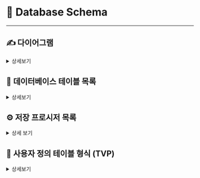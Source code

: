# 📘 Database Schema
---
## ✍ 다이어그램
<details> <summary> 상세보기 </summary>
</details>

## 🧱 데이터베이스 테이블 목록

<details><summary> 상세보기 </summary>
    
  <details><summary>📄 <strong>`accesslog` 테이블</strong>
  
  > 직원 접속 로그</summary>
  
  | 칼럼명 | 자료형 | NULL 여부 | PK/Index | 참조 관계 | 설명 |
  |---|---|---|---|---|---|
  | acslog_type | int | ❌ | | | 로그 유형 |
  | acslog_emp | int | ❌ | **FK** | empoyee(emp_code) | 접속 직원 코드 |
  | acslog_param | int | ❌ | | | 대상 파라미터 |
  | acslog_date | int | ❌ | | | 접속 시간 |
  ---
  </details>
  
  <details><summary>📄 <strong>`accpermission` 테이블</strong>
  
  > 직원 권한 설정</summary>
  
  | 칼럼명 | 자료형 | NULL 여부 | PK/Index | 참조 관계 | 설명 |
  |---|---|---|---|---|---|
  | acper_emp | int | ✅ | **FK** | empoyee(emp_code) | 직원코드 |
  | acper_permission | int | ✅ | | | 권한 유형 |
  | acper_status | int | ✅ | | | 상태 |
  | acper_idate | datetime | ❌ | | | 등록 일자 |
  | acper_udate | datetime | ❌ | | | 수정 일자 |
  ---
  </details>
   
  <details><summary>📄 <strong>`category` 테이블</strong>
  
  > 제품 분류
  </summary>
  
  | 칼럼명 | 자료형 | NULL 여부 | PK/Index | 참조 관계 | 설명 |
  |---|---|---|---|---|---|
  | cat_code | int | ❌ | | PK | 분류코드 |
  | cat_top | int | ❌ | | | 대분류 번호 |
  | cat_mid | int | ❌ | | | 중분류 번호 |
  | cat_bot | int | ❌ | | | 소분류 번호 |
  | cat_name_kr | int | ❌ | | | 분류명(한글) |
  | cat_name_en | int | ❌ | | | 분류명(영문) |
  | cat_idate | int | ❌ | | | 등록 일자 |
  | cat_udate | int | ✅ | | | 수정 일자 |
  | cat_status | int | ✅ | | | 상태 |
  ---
  </details>

  <details><summary>📄 <strong>`closingbalance` 테이블</strong>
  
  > 전기이월 잔액</summary>
  
  | 칼럼명 | 자료형 | NULL 여부 | PK/Index | 참조 관계 | 설명 | 비고 |
  | --- | --- | --- | --- | --- | --- | --- |
  | cb_sup | int | ❌ | **PK** | | 공급사 코드 | 복합 PK (cb_sup, cb_date) |
  | cb_date | char(6) | ❌ | **PK** | | 기준 년월(YYYYMM) | 복합 PK |
  | cb_balance | int | ✅ | | | 잔액 | |
  | cb_idate | datetime | ✅ | | | 생성 일시 | |
  ---
  </details>
   
  <details><summary>📄 <strong>`config` 테이블</strong>
  
  > 환경설정 정보</summary>
  
  | 칼럼명 | 자료형 | NULL 여부 | PK/Index | 참조 관계 | 설명 | 비고 |
  | --- | --- | --- | --- | --- | --- | --- |
  | cf_code | int | ❌ | **PK** | | 설정 코드 | |
  | cf_name | nvarchar(50) | ✅ | | | 설정명 | |
  | cf_value | int | ❌ | | | 설정 값 | 시퀀스/카운터로 사용 |
  | cf_strvalue | nvarchar(100) | ✅ | | | 문자열 값 | |
  | cf_edate | datetime | ✅ | | | 수정 일시 | |
  ---
  </details>
   
  <details><summary>📄 <strong>`configlog` 테이블</strong>
  
  > 환경설정 수정 로그 테이블</summary>
  
  | 칼럼명 | 자료형 | NULL 여부 | PK/Index | 참조 관계 | 설명 | 비고 |
  | --- | --- | --- | --- | --- | --- | -- |
  | cfl_type | int | ✅ | | | 로그 유형 | |
  | cfl_emp | int | ✅ | | | 직원 코드 | |
  | cfl_before | nvarchar(100) | ✅ | | | 변경 전 | |
  | cfl_after | nvarchar(100) | ✅ | | | 변경 후 | |
  | cfl_date | datetime | ✅ | | | 변경 일시 | |
  | cfl_param | int | ✅ | | | 대상 식별자 | |
  ---
  </details>
   
  <details><summary>📄 <strong>`country` 테이블</strong>
  
  >국가 코드 정보
  </summary>
  
  | 칼럼명 | 자료형 | NULL 여부 | PK/Index | 참조 관계 | 설명 | 비고 |
  | --- | --- | --- | --- | --- | --- | -- |
  | ctry_code | int | ❌ | **PK** | | 국가 코드 | |
  | ctry_name | nvarchar(50) | ❌ | | | 국가명 | |
  | ctry_ems | int | ✅ | | | EMS 배송여부 | |
  | ctry_interpackair | int | ✅ | | | 항공 배송여부 | |
  | ctry_interpackship | int | ✅ | | | 선박 배송여부 | |
  | ctry_udate | datetime | ✅ | | | 수정 일시 | |
  | ctry_2code | varchar(4) | ✅ | | | 국가단축코드(2) | |
  | ctry_3code | varchar(6) | ✅ | | | 국가단축코드(3) | |
  ---
  </details>
   
  <details><summary>📄 <strong>`customer` 테이블</strong>
  
  >고객 정보
  </summary>
  
  | 칼럼명 | 자료형 | NULL 여부 | PK/Index | 참조 관계 | 설명 | 비고 |
  | --- | --- | --- | --- | --- | --- | -- |
  | cust_code | int | ❌ | **PK** | | 고객 코드 | |
  | cust_name | nvarchar(50) | ❌ | | | 고객명 | |
  | cust_cell | varchar(20) | ✅ | | | 휴대전화 | |
  | cust_email | varchar(50) | ✅ | | | 이메일 | |
  | cust_addr | varchar(100) | ✅ | | | 주소 | |
  | cust_grade | int | ✅ | | | 등급 | |
  | cust_status | int | ✅ | | | 상태 | |
  | cust_idate | datetime | ✅ | | | 등록 일시 | |
  | cust_udate | datetime | ✅ | | | 수정 일시 | |
  | cust_lastsaledate | datetime | ✅ | | | 최종 구매일 | |
  | cust_tell | varchar(20) | ✅ | | | 전화 | |
  | cust_country | int | ✅ | FK | country(ctry_code) | 국가 | |
  | cust_memo | varchar(200) | ✅ | | | 메모 | |
  | cust_point | int | ✅ | | | 포인트 | |
  | cust_key1 | varchar(30) | ✅ | | | 암호화값1| |
  | cust_key2 | varchar(30) | ✅ | | | 암호화값2 | |
  ---
  </details>
   
  <details><summary>📄 <strong>`customerlog` 테이블</strong>
  
  >고객정보 수정 로그</summary>
  
  | 칼럼명 | 자료형 | NULL 여부 | PK/Index | 참조 관계 | 설명 | 비고 |
  | --- | --- | --- | --- | --- | --- | -- |
  | custlog_type | int | ✅ | | | 유형 | |
  | custlog_before | varchar(50) | ✅ | | | 변경 전 | |
  | custlog_after | varchar(50) | ✅ | | | 변경 후 | |
  | custlog_param | int | ✅ | | | 대상 코드 | |
  | custlog_emp | int | ✅ | | | 작업자 | |
  | custlog_date | datetime | ✅ | | | 일시 | |
  ---
  </details>
   
  <details><summary>📄 <strong>`custorder` 테이블</strong>
  
  >고객주문
  </summary>
  
  | 칼럼명 | 자료형 | NULL 여부 | PK/Index | 참조 관계 | 설명 | 비고 |
  | --- | --- | --- | --- | --- | --- | -- |
  | cord_code | int | ❌ | **PK** | | 주문 코드 | |
  | cord_date | datetime | ❌ | | | 주문일 | |
  | cord_cust | int | ✅ | FK | customer(cust_code) | 고객 코드 | |
  | cord_status | int | ✅ | | | 상태 | |
  | cord_bprice | float | ✅ | | | 매입가 합계 | |
  | cord_amount_krw | int | ✅ | | | 결제 KRW | |
  | cord_amount_usd | float | ✅ | | | 결제 USD | |
  | cord_staff | int | ✅ | | | 담당자 | |
  | cord_idate | datetime | ✅ | | | 등록일 | |
  | cord_udate | datetime | ✅ | | | 수정일 | |
  | cord_memo | nvarchar(255) | ✅ | | | 메모 | |
  | cord_sdate | date | ✅ | | | 배송(출고)일 | |
  | cord_exchange | int | ✅ | | | 환율 | |
  | cord_address | nvarchar(100) | ✅ | | | 배송지 | |
  | cord_country | int | ✅ | FK | country(ctry_code) | 국가 | |
  | cord_shipping | int | ✅ | | | 배송수단 | |
  | cord_fee | float | ✅ | | | 수수료 | |
  | cord_sales | int | ✅ | | | 매출 코드 | |
  ---
  </details>
   
  <details><summary>📄 <strong>`custorderdetail` 테이블</strong>
  
  >고객주문 상세 내역</summary>
  
  | 칼럼명 | 자료형 | NULL 여부 | PK/Index | 참조 관계 | 설명 | 비고 |
  | --- | --- | --- | --- | --- | --- | --- |
  | cordd_code | int | ❌ | **PK** | | 주문 코드 | 복합 PK (cordd_code, cordd_seq) |
  | cordd_seq | int | ❌ | **PK** | | 순번 | 복합 PK |
  | cordd_pdt | int | ✅ | | | 상품 코드 | |
  | cordd_bprice | int | ✅ | | | 매입가 | |
  | cordd_orderqty | int | ✅ | | | 주문수량 | |
  | cordd_sprice | int | ✅ | | | 판매가 | |
  | cordd_offerkrw | float | ✅ | | | 제안가 KRW | |
  | cordd_offeruds | float | ✅ | | | 제안가 USD | |
  | cordd_amountusd | float | ✅ | | | 금액 USD | |
  | cordd_offerqty | int | ✅ | | | 제안 수량 | |
  | cordd_feeapply | int | ✅ | | | 수수료 적용 | |
  | cordd_status | int | ✅ | | | 상태 | |
  | cordd_memo | nvarchar(100) | ✅ | | | 메모 | |
  | cordd_pdtnumber | nvarchar(50) | ✅ | | | 상품번호 텍스트 | |
  | cordd_amountkrw | float | ✅ | | | 금액 KRW | |
  ---
  </details>
   
  <details><summary>📄 <strong>`custorderlog` 테이블</strong>
  
  >고객주문 수정 로그</summary>
  
  | 칼럼명 | 자료형 | NULL 여부 | PK/Index | 참조 관계 | 설명 | 비고 |
  | --- | --- | --- | --- | --- | --- | -- |
  | cordlog_type | int | ✅ | | | 유형 | |
  | cordlog_befor | varchar(50) | ✅ | | | 변경 전 | |
  | cordlog_after | varchar(50) | ✅ | | | 변경 후 | |
  | cordlog_param | int | ✅ | | | 대상 코드 | |
  | cordlog_emp | int | ✅ | | | 작업자 | |
  | cordlog_date | datetime | ✅ | | | 일시 | |
  ---
  </details>
   
  <details><summary>📄 <strong>`dailyreport` 테이블</strong>
  
  >일결산 상품 정보 테이블</summary>
  
  | 칼럼명 | 자료형 | NULL 여부 | PK/Index | 참조 관계 | 설명 | 비고 |
  | --- | --- | --- | --- | --- | --- | --- |
  | dayr_date | int | ❌ | **PK** | | 기준일(YYYYMMDD 등) | 복합 PK (dayr_date, dayr_pdt) |
  | dayr_pdt | int | ❌ | **PK** | | 상품 코드 | 복합 PK |
  | dayr_sprice | int | ✅ | | | 판매가 | |
  | dayr_bprice | float | ✅ | | | 매입가 | |
  | dayr_beginstock | int | ✅ | | | 기초재고 | |
  | dayr_endstock | int | ✅ | | | 기말재고 | |
  | dayr_purqty | int | ✅ | | | 매입수량 | |
  | dayr_purAmount | float | ✅ | | | 매입금액 | |
  | dayr_saleqty | int | ✅ | | | 판매수량 | |
  | dayr_saleAmount | int | ✅ | | | 판매금액 | |
  | dayr_bstockamount | int | ✅ | | | 기초재고금액 | |
  | dayr_estockamount | int | ✅ | | | 기말재고금액 | |
  | dayr_top | int | ✅ | | | 분류-대 | |
  | dayr_mid | int | ✅ | | | 분류-중 | |
  | dayr_bot | int | ✅ | | | 분류-소 | |
  | dayr_sup | int | ✅ | | | 공급사 | |
  | dayr_ledgerstock | int | ✅ | | | 장부재고 | |
  | dayr_loststock | int | ✅ | | | 분실재고 | |
  | dayr_taxable | int | ✅ | | | 과세 | |
  | dayr_taxfree | int | ✅ | | | 면세 | |
  | dayr_paycash | float | ✅ | | | 현금결제 | |
  | dayr_paycard | float | ✅ | | | 카드결제 | |
  | dayr_payaccount | float | ✅ | | | 계좌이체 | |
  | dayr_paypoint | float | ✅ | | | 포인트 | |
  ---
  </details>
   
  <details><summary>📄 <strong>`delivery` 테이블</strong>
  
  >배달정보 </summary>
  
  | 칼럼명 | 자료형 | NULL 여부 | PK/Index | 참조 관계 | 설명 | 비고 |
  | --- | --- | --- | --- | --- | --- | --- |
  | del_code | int | ❌ | **PK** | | 배송 코드 | |
  | del_cust | int | ✅ | FK | customer(cust_code) | 고객 코드 | |
  | del_country | int | ❌ | | | 국가 코드 | |
  | del_addr | varchar(200) | ❌ | | | 주소 | |
  | del_recipient | varchar(100) | ❌ | | | 수령인 | |
  | del_tel | varchar(50) | ❌ | | | 연락처 | |
  | del_invoice | varchar(50) | ✅ | | | 운송장번호 | |
  | del_idate | datetime | ✅ | | | 등록일 | |
  | del_udate | datetime | ✅ | | | 수정일 | |
  | del_salecode | int | ✅ | FK | sales(sale_code) | 매출 코드 | |
  | del_status | int | ✅ | | | 상태 | |
  ---
  </details>
   
  <details><summary>📄 <strong>`emplog` 테이블</strong>
  
  >직원 수정 로그</summary>
  
  | 칼럼명 | 자료형 | NULL 여부 | PK/Index | 참조 관계 | 설명 | 비고 |
  | --- | --- | --- | --- | --- | --- | -- |
  | emplog_type | int | ✅ | | | 유형 | |
  | emplog_before | varchar(50) | ✅ | | | 변경 전 | |
  | emplog_after | varchar(50) | ✅ | | | 변경 후 | |
  | emplog_param | int | ✅ | | | 대상 | |
  | emplog_emp | int | ✅ | | | 작업자 | |
  | emplog_date | datetime | ✅ | | | 일시 | |
  | emplog_param2 | int | ✅ | | | 보조 파라미터 | |
  ---
  </details>
   
  <details><summary>📄 <strong>`employee` 테이블</strong>
  
  >직원정보</summary>
  
  | 칼럼명 | 자료형 | NULL 여부 | PK/Index | 참조 관계 | 설명 | 비고 |
  | --- | --- | --- | --- | --- | --- | -- |
  | emp_code | int | ❌ | **PK** | | 직원 코드 | |
  | emp_name | nvarchar(50) | ❌ | | | 이름 | |
  | emp_password | varchar(255) | ✅ | | | 비밀번호 해시 | |
  | emp_level | nvarchar(30) | ❌ | | | 직급/레벨 | |
  | emp_cell | nvarchar(20) | ✅ | | | 휴대전화 | |
  | emp_email | nvarchar(50) | ✅ | | | 이메일 | |
  | emp_addr | nvarchar(100) | ✅ | | | 주소 | |
  | emp_status | int | ❌ | | | 상태 | |
  | emp_idate | datetime | ✅ | | | 입사/등록일 | |
  | emp_udate | datetime | ✅ | | | 수정일 | |
  | emp_memo | nvarchar(200) | ✅ | | | 메모 | |
  ---
  </details>
   
  <details><summary>📄 <strong>`payment` 테이블</strong>
  
  >공급사 결제 내역</summary>
  
  
  | 칼럼명 | 자료형 | NULL 여부 | PK/Index | 참조 관계 | 설명 | 비고 |
  | --- | --- | --- | --- | --- | --- | -- |
  | pay_code | int | ❌ | **PK** | | 지급 코드 | |
  | pay_sup | int | ❌ | **IDX_payment**, FK | supplier(sup_code) | 공급사 | |
  | pay_purcode | int | ✅ | | | 매입 코드 | |
  | pay_paycash | int | ✅ | | | 현금 | |
  | pay_accounttransfer | int | ✅ | | | 계좌이체 | |
  | pay_paycredit | int | ✅ | | | 카드 | |
  | pay_idate | datetime | ✅ | | | 등록일 | |
  | pay_udate | datetime | ✅ | | | 수정일 | |
  | pay_date | datetime | ❌ | | | 지급일 | |
  | pay_paynote | int | ✅ | | | 어음 | |
  | pay_DC | int | ✅ | | | DC | |
  | pay_coupone | int | ✅ | | | 쿠폰 | |
  | pay_supsiby | int | ✅ | | | 상계 | |
  | pay_etc | int | ✅ | | | 기타 | |
  | pay_bank | varchar(20) | ✅ | | | 은행 | |
  | pay_account | varchar(20) | ✅ | | | 계좌 | |
  | pay_depasitor | varchar(20) | ✅ | | | 예금주 | |
  | pay_memo | varchar(100) | ✅ | | | 메모 | |
  | pay_type | int | ❌ | | | 지급 유형 | |
  | pay_status | int | ❌ | | | 상태 | |
  | pay_emp | int | ✅ | | | 처리 직원 | |
  ---
  </details>
   
  <details><summary>📄 <strong>`paymentlog` 테이블</strong>
  
  >공급사 결제 내역 수정 로그</summary>
  
  
  | 칼럼명 | 자료형 | NULL 여부 | PK/Index | 참조 관계 | 설명 | 비고 |
  | --- | --- | --- | --- | --- | --- | -- |
  | paylog_type | int | ✅ | | | 유형 | |
  | paylog_before | varchar(50) | ✅ | | | 변경 전 | |
  | paylog_after | varchar(50) | ✅ | | | 변경 후 | |
  | paylog_param | int | ✅ | | | 대상 코드 | |
  | paylog_emp | int | ✅ | | | 작업자 | |
  | paylog_date | datetime | ✅ | | | 일시 | |
  ---
  </details>
   
  <details><summary>📄 <strong>`pointhistory` 테이블</strong>
  
  >회원포인트 변경내역</summary>
  
  | 칼럼명 | 자료형 | NULL 여부 | PK/Index | 참조 관계 | 설명 | 비고 |
  | --- | --- | --- | --- | --- | --- | -- |
  | ph_type | int | ✅ | | | 유형 | |
  | ph_cust | int | ✅ | | | 고객 코드 | |
  | ph_param | int | ✅ | | | 관련 코드 | |
  | ph_point | int | ✅ | | | 변동 포인트 | |
  | ph_previous | int | ✅ | | | 이전 포인트 | |
  | ph_date | datetime | ✅ | | | 일시 | |
  | ph_seq | int | ✅ | | | 일련번호 | |
  ---
  </details>
   
  <details><summary>📄 <strong>`product` 테이블</strong>
  
  >제품정보 </summary>
  
  | 칼럼명 | 자료형 | NULL 여부 | PK/Index | 참조 관계 | 설명 | 비고 |
  | --- | --- | --- | --- | --- | --- | --- |
  | pdt_code | int | ❌ | **PK** | | 상품 코드 | |
  | pdt_name_kr | nvarchar(50) | ❌ | | | 상품명(국문) | |
  | pdt_name_en | nvarchar(50) | ✅ | | | 상품명(영문) | |
  | pdt_number | nvarchar(30) | ✅ | | | 품번 | |
  | pdt_spec | nvarchar(30) | ✅ | | | 규격 | |
  | pdt_top | int | ✅ | **IDX_product** | | 분류-대 | 다중 컬럼 인덱스 |
  | pdt_mid | int | ✅ | **IDX_product** | | 분류-중 | 다중 컬럼 인덱스 |
  | pdt_bot | int | ✅ | **IDX_product** | | 분류-소 | 다중 컬럼 인덱스 |
  | pdt_stock | int | ✅ | | | 재고 | |
  | pdt_status | int | ✅ | | | 상태 | |
  | pdt_bprice | int | ✅ | | | 매입가 | |
  | pdt_sprice_krw | int | ✅ | | | 판매가(KRW) | |
  | pdt_sprice_usd | decimal(18,2) | ✅ | | | 판매가(USD) | |
  | pdt_weight | decimal(18,2) | ✅ | | | 중량 | |
  | pdt_width | decimal(18,2) | ✅ | | | 가로 | |
  | pdt_length | decimal(18,2) | ✅ | | | 세로 | |
  | pdt_height | decimal(18,2) | ✅ | | | 높이 | |
  | pdt_idate | datetime | ✅ | | | 등록일 | |
  | pdt_udate | datetime | ✅ | | | 수정일 | |
  | pdt_tax | int | ❌ | | | 과세구분 | |
  | pdt_sup | int | ✅ | **IDX_product1**, FK | supplier(sup_code) | 공급사 | |
  | pdt_point | int | ✅ | | | 적립 포인트 | |
  | pdt_memo | varchar(100) | ✅ | | | 메모 | |
  ---
  </details>
   
  <details><summary>📄 <strong>`productlog` 테이블</strong>
  
  > 제품변경 로그</summary>
  
  | 칼럼명 | 자료형 | NULL 여부 | PK/Index | 참조 관계 | 설명 | 비고 |
  | --- | --- | --- | --- | --- | --- | -- |
  | pdtlog_type | int | ✅ | | | 유형 | |
  | pdtlog_before | varchar(50) | ✅ | | | 변경 전 | |
  | pdtlog_after | varchar(50) | ✅ | | | 변경 후 | |
  | pdtlog_param | int | ✅ | | | 대상 코드 | |
  | pdtlog_emp | int | ✅ | | | 작업자 | |
  | pdtlog_date | datetime | ✅ | | | 일시 | |
  ---
  </details>
   
  <details><summary>📄 <strong>`catpurchaseegory` 테이블</strong>
  
  >매입전표</summary>
  
  | 칼럼명 | 자료형 | NULL 여부 | PK/Index | 참조 관계 | 설명 | 비고 |
  | --- | --- | --- | --- | --- | --- | -- |
  | pur_code | int | ❌ | **PK** | | 매입 코드 | |
  | pur_date | datetime | ✅ | **IDX_purchase1** | | 매입일 | |
  | pur_idate | datetime | ✅ | | | 등록일 | |
  | pur_udate | datetime | ✅ | | | 수정일 | |
  | pur_sup | int | ✅ | **IDX_purchase**, FK | supplier(sup_code) | 공급사 | |
  | pur_amount | float | ✅ | | | 매입금액 | |
  | pur_payment | float | ✅ | | | 지급금액 | |
  | pur_type | int | ✅ | | | 유형 | |
  | pur_note | varchar(50) | ✅ | | | 비고 | |
  | pur_taxable | int | ❌ | | | 과세 | |
  | pur_taxfree | int | ❌ | | | 면세 | |
  | pur_emp | int | ✅ | FK | employee(emp_code) | 담당자 | |
  ---
  </details>
   
  <details><summary>📄 <strong>`purchaselog` 테이블</strong>
  
  > 매입 수정 로그</summary>
  
  | 칼럼명 | 자료형 | NULL 여부 | PK/Index | 참조 관계 | 설명 | 비고 |
  | --- | --- | --- | --- | --- | --- | -- |
  | purlog_type | int | ✅ | | | 유형 | |
  | purlog_before | varchar(50) | ✅ | | | 변경 전 | |
  | purlog_after | varchar(50) | ✅ | | | 변경 후 | |
  | purlog_param | int | ✅ | | | 대상 코드 | |
  | purlog_emp | int | ✅ | | | 작업자 | |
  | purlog_date | datetime | ✅ | | | 일시 | |
  | purlog_param2 | int | ✅ | | | 보조 파라미터 | |
  | purlog_order | int | ✅ | | | 정렬/순번 | |
  ---
  </details>
   
  <details><summary>📄 <strong>`purdetail` 테이블</strong></summary>
  
  >매입상세내역
  
  | 칼럼명 | 자료형 | NULL 여부 | PK/Index | 참조 관계 | 설명 | 비고 |
  | --- | --- | --- | --- | --- | --- | --- |
  | purd_code | int | ❌ | **IDX_purdetail**, FK | purchase(pur_code) | 매입 코드 | |
  | purd_purchase | int | ✅ | | | (예비)매입 코드 | |
  | purd_pdt | int | ✅ | **IDX_purdetail1**, FK | product(pdt_code) | 상품 코드 | |
  | purd_qty | int | ✅ | | | 수량 | |
  | purd_bprice | float | ✅ | | | 매입가 | |
  | purd_amount | float | ✅ | | | 금액 | |
  | purd_sprice | int | ✅ | | | 판매가 | |
  | purd_memo | nvarchar(50) | ✅ | | | 메모 | |
  | purd_status | int | ✅ | | | 상태 | |
  | purd_idate | datetime | ✅ | | | 등록일 | |
  | purd_udate | datetime | ✅ | | | 수정일 | |
  | purd_seq | int | ❌ | | | 순번 | |
  ---
  </details>
   
  <details><summary>📄 <strong>`purorder` 테이블</strong>
  
  >발주전표</summary>
  
  | 칼럼명 | 자료형 | NULL 여부 | PK/Index | 참조 관계 | 설명 | 비고 |
  | --- | --- | --- | --- | --- | --- | -- |
  | pord_code | int | ❌ | **PK** | | 발주 코드 | |
  | pord_sup | int | ✅ | **IDX_purorder**, FK | supplier(sup_code) | 공급사 | |
  | pord_date | datetime | ✅ | **IDX_purorder1** | | 발주일 | |
  | pord_arrivaldate | datetime | ✅ | | | 입고예정일 | |
  | pord_Amount | int | ✅ | | | 발주금액 | |
  | pord_idate | datetime | ✅ | | | 등록일 | |
  | pord_udate | datetime | ✅ | | | 수정일 | |
  | pord_type | int | ✅ | | | 유형 | |
  | pord_note | varchar(100) | ✅ | | | 비고 | |
  | pord_status | int | ✅ | | | 상태 | |
  ---
  </details>
   
  <details><summary>📄 <strong>`purorderdetail` 테이블</strong>
  
  >발주상세내역</summary>
  
  | 칼럼명 | 자료형 | NULL 여부 | PK/Index | 참조 관계 | 설명 | 비고 |
  | --- | --- | --- | --- | --- | --- | -- |
  | pordd_code | int | ❌ | **IDX_purorderdetail**, FK | purorder(pord_code) | 발주 코드 | |
  | pordd_pdt | int | ✅ | **IDX_purorderdetail1**, FK | product(pdt_code) | 상품 코드 | |
  | pordd_qty | int | ✅ | | | 수량 | |
  | pordd_bprice | float | ✅ | | | 매입가 | |
  | pordd_sprice | int | ✅ | | | 판매가 | |
  | pordd_amount | int | ✅ | | | 금액 | |
  | pordd_idate | datetime | ✅ | | | 등록일 | |
  | pordd_udate | datetime | ✅ | | | 수정일 | |
  | pordd_seq | int | ✅ | | | 순번 | |
  | pordd_status | int | ✅ | | | 상태 | |
  ---
  </details>
   
  <details><summary>📄 <strong>`saledetail` 테이블</strong>
  
  >판매상세내역</summary>
  
  | 칼럼명 | 자료형 | NULL 여부 | PK/Index | 참조 관계 | 설명 | 비고 |
  | --- | --- | --- | --- | --- | --- | -- |
  | saled_code | int | ❌ | **IDX_saledetail**, FK | sales(sale_code) | 매출 코드 | |
  | saled_pdt | int | ❌ | **IDX_saledetail1**, FK | product(pdt_code) | 상품 코드 | |
  | saled_bprice | int | ✅ | | | 매입가 | |
  | saled_sprice_krw | int | ✅ | | | 판매가(KRW) | |
  | saled_sprice_usd | float | ✅ | | | 판매가(USD) | |
  | saled_dc | int | ✅ | | | 할인 | |
  | saled_qty | int | ❌ | | | 수량 | |
  | saled_amount_krw | int | ✅ | | | 금액(KRW) | |
  | saled_amount_usd | float | ✅ | | | 금액(USD) | |
  | saled_tax | int | ✅ | | | 세액 | |
  | saled_point | int | ✅ | | | 포인트 | |
  ---
  </details>
   
  <details><summary>📄 <strong>`salepay` 테이블</strong>
  
  >판매결제내역</summary>
  
  | 칼럼명 | 자료형 | NULL 여부 | PK/Index | 참조 관계 | 설명 | 비고 |
  | --- | --- | --- | --- | --- | --- | -- |
  | spay_code | int | ❌ | **PK** | | 결제 코드 | |
  | spay_cash_krw | int | ✅ | | | 현금(KRW) | |
  | spay_cash_use | float | ✅ | | | 현금(외화) | |
  | spay_account_krw | int | ✅ | | | 계좌(KRW) | |
  | spay_account_usd | float | ✅ | | | 계좌(USD) | |
  | spay_credit_krw | int | ✅ | | | 카드(KRW) | |
  | spay_credit_usd | float | ✅ | | | 카드(USD) | |
  | spay_point_krw | int | ✅ | | | 포인트(KRW) | |
  | spay_point_usd | float | ✅ | | | 포인트(USD) | |
  | spay_exchenge | int | ✅ | | | 환율 | |
  | spay_salecode | int | ✅ | FK | sales(sale_code) | 매출 코드 | |
  | spay_idate | datetime | ✅ | | | 등록일 | |
  | spay_udate | datetime | ✅ | | | 수정일 | |
  ---
  </details>
   
  <details><summary>📄 <strong>`sales` 테이블</strong>
  
  >판매내역</summary>
  
  | 칼럼명 | 자료형 | NULL 여부 | PK/Index | 참조 관계 | 설명 | 비고 |
  | --- | --- | --- | --- | --- | --- | --- |
  | sale_code | int | ❌ | **PK** | | 매출 코드 | |
  | sale_date | datetime | ✅ | | | 거래일 | |
  | sale_cust | int | ✅ | **IDX_sales** | | 고객 코드 | FK 미선언(인덱스만 존재) |
  | sale_type | int | ✅ | | | 유형 | |
  | sale_bprice | float | ✅ | | | 매입가 합계 | |
  | sale_sprice_krw | int | ✅ | | | 매출액(KRW) | |
  | sale_sprice_usd | float | ✅ | | | 매출액(USD) | |
  | sale_dc | int | ✅ | | | 할인 | |
  | sale_tax | float | ✅ | | | 세액 | |
  | sale_reward | int | ✅ | | | 적립금 | |
  | sale_origine | int | ✅ | | | 원거래 | |
  | sale_udate | datetime | ✅ | | | 수정일 | |
  | sale_delivery | int | ✅ | | | 배송 방식 | |
  | sale_delfee | int | ✅ | | | 배송비 | |
  | sale_emp | int | ✅ | FK | employee(emp_code) | 담당자 | |
  ---
  </details>
   
  <details><summary>📄 <strong>`supplier` 테이블</strong>
  
  >공급사 정보</summary>
  
  | 칼럼명 | 자료형 | NULL 여부 | PK/Index | 참조 관계 | 설명 | 비고 |
  | --- | --- | --- | --- | --- | --- | -- |
  | sup_code | int | ❌ | **PK** | | 공급사 코드 | |
  | sup_name | varchar(50) | ❌ | | | 상호 | |
  | sup_bzno | varchar(20) | ✅ | | | 사업자번호 | |
  | sup_bztype | varchar(30) | ✅ | | | 업태 | |
  | sup_industry | varchar(30) | ✅ | | | 업종 | |
  | sup_tel | varchar(20) | ✅ | | | 전화 | |
  | sup_fax | varchar(20) | ✅ | | | 팩스 | |
  | sup_manager | varchar(30) | ✅ | | | 담당자 | |
  | sup_cel | varchar(20) | ✅ | | | 담당자 휴대폰 | |
  | sup_ceoname | varchar(30) | ✅ | | | 대표자 | |
  | sup_ceotel | char(20) | ✅ | | | 대표 전화 | |
  | sup_email | varchar(50) | ✅ | | | 이메일 | |
  | sup_url | varchar(100) | ✅ | | | 홈페이지 | |
  | sup_status | int | ✅ | | | 상태 | |
  | sup_memo | varchar(50) | ✅ | | | 메모 | |
  | sup_bank | varchar(10) | ✅ | | | 은행 | |
  | sup_account | varchar(20) | ✅ | | | 계좌 | |
  | sup_accname | varchar(30) | ✅ | | | 예금주 | |
  | sup_idate | datetime | ✅ | | | 등록일 | |
  | sup_address | varchar(100) | ✅ | | | 주소 | |
  | sup_paytype | int | ❌ | | | 결제 조건 | |
  ---
  </details>
   
  <details><summary>📄 <strong>`supplierlog` 테이블</strong>
  
  >공급사 변경 로그</summary>
  
  | 칼럼명 | 자료형 | NULL 여부 | PK/Index | 참조 관계 | 설명 | 비고 |
  | ----- | ----- | ----- | ----- | ----- | ----- | ----- |
  | suplog_type | int | ✅ | | | 유형 | |
  | suplog_before | varchar(50) | ✅ | | | 변경 전 | |
  | suplog_after | varchar(50) | ✅ | | | 변경 후 | |
  | suplog_param | int | ✅ | | | 대상 코드 | |
  | suplog_emp | int | ✅ | | | 작업자 | |
  | suplog_date | datetime | ✅ | | | 일시 | |
  ---
  </details>
   
  <details><summary>📄 <strong>`worktable` 테이블</strong>
  
  >일결산 작업 기록
  </summary>
  
  | 칼럼명 | 자료형 | NULL 여부 | PK/Index | 참조 관계 | 설명 | 비고 |
  | --- | --- | --- | --- | --- | --- | --- |
  | work_date | int | ❌ | **PK** | | 작업 기준일 | 복합 PK (work_date, work_type) |
  | work_type | int | ❌ | **PK** | | 작업 유형 | 복합 PK |
  | work_exestart | datetime | ✅ | | | 시작 일시 | |
  | work_exeend | datetime | ✅ | | | 종료 일시 | |
  | work_emp | int | ✅ | | | 실행 직원 | |
  | work_saleupdate | int | ✅ | | | 매출 갱신 수 | |
  | work_purupdate | int | ✅ | | | 매입 갱신 수 | |
  | work_param | int | ✅ | | | 파라미터 | |
  </details>
</details>

## ⚙️ 저장 프로시저 목록

<details>
<summary>상세 보기</summary>

## 🔹 usp_UpdateConfig [환경설정 채번 코드 수정]

각 항목의 최신 채번 코드/문자값을 갱신합니다. 신규 등록 직후 공통으로 호출됩니다.

```

CREATE PROCEDURE [dbo].[usp_UpdateConfig]
    @code int, 
    @value int,
    @str varchar(50)
AS
BEGIN 
    SET NOCOUNT ON;
    UPDATE config
       SET cf_value  = @value,
           cf_strvalue = @str,
           cf_edate  = GETDATE()
     WHERE cf_code  = @code;
END
```
---
## 🔹 usp_InsertEmpAccessLog [사원 접근 로그 기록]

화면/기능 접근 등 사원 행위를 accesslog에 적재합니다.
```
CREATE PROCEDURE [dbo].[usp_InsertEmpAccessLog]
    @logType int,
    @empCode int,
    @parameter int
AS
BEGIN
    SET NOCOUNT ON;
    INSERT INTO accesslog(acslog_type, acslog_emp, acslog_param, acslog_date)
    VALUES(@logType, @empCode, @parameter, GETDATE());
END
```
---
## 🔹 usp_InsertEmployee [사원 등록]

신규 사원을 등록하고, 설정코드(cf_code=16)의 채번을 갱신합니다.
```
CREATE PROCEDURE [dbo].[usp_InsertEmployee]
    @empName varchar(50) ,
    @empPassword varchar(50),
    @empLevel varchar(20),
    @empCell varchar(20),
    @empEmain varchar(200),
    @empAddr varchar(250),
    @empStatus int,
    @empMemo varchar(50)
AS
BEGIN
    SET NOCOUNT ON;
    DECLARE @empCode int;
    SET @empCode = (SELECT MAX(ISNULL(cf_value,0)) + 1 FROM config WHERE cf_code = 16);

    INSERT INTO employee
        (emp_code, emp_name, emp_password, emp_level, emp_cell, emp_addr,
         emp_status, emp_idate, emp_udate, emp_memo)
    VALUES
        (@empCode, @empName, @empPassword, @empLevel, @empCell, @empAddr,
         @empStatus, GETDATE(), GETDATE(), @empMemo);

    EXEC usp_UpdateConfig @code = 16, @value = @empCode, @str = '';
END
```
---
## 🔹 usp_InsertLog [범용 로그 일괄 입력]

전달받은 테이블 타입(dbo.logInfo) 데이터를 대상 로그 테이블에 일괄 적재합니다. @target 값으로 목적 테이블을 구분합니다.
```
CREATE PROCEDURE [dbo].[usp_InsertLog]
    @target varchar(50),
    @logs dbo.logInfo READONLY
AS
BEGIN
    SET NOCOUNT ON;

    IF @target = 'ProductLog'
    BEGIN
        INSERT INTO productlog(pdtlog_type, pdtlog_before, pdtlog_after, pdtlog_param, pdtlog_emp, pdtlog_date)
        SELECT logType, beforeValue, afterValue, empCode, logParam, GETDATE() FROM @logs;
    END
    ELSE IF @target = 'SupplierLog'
    BEGIN
        INSERT INTO supplierlog(suplog_type, suplog_before, suplog_after, suplog_param, suplog_emp, suplog_date)
        SELECT logType, beforeValue, afterValue, empCode, logParam, GETDATE() FROM @logs;
    END
    ELSE IF @target = 'PaymentLog'
    BEGIN
        INSERT INTo paymentlog(paylog_type, paylog_before, paylog_after, paylog_param, paylog_emp, paylog_date)
        SELECT logType, beforeValue, afterValue, empCode, logParam, GETDATE() FROM @logs;
    END
    ELSE IF @target = 'CustomerLog'
    BEGIN
        INSERT INTO customerlog(custlog_type, custlog_before, custlog_after, custlog_param, custlog_emp, custlog_date)
        SELECT logType, beforeValue, afterValue, empCode, logParam, GETDATE() FROM @logs;
    END
    ELSE IF @target = 'AccessLog'
    BEGIN
        INSERT INTO accesslog(acslog_type, acslog_emp, acslog_param, acslog_date)
        SELECT logType, empCode, logParam, GETDATE() FROM @logs;
    END
    ELSE IF @target = 'EmployeeLog'
    BEGIN
        INSERT INTO emplog(emplog_type, emplog_before, emplog_after, emplog_param, emplog_emp, emplog_date)
        SELECT logType, beforeValue, afterValue, empCode, logParam, GETDATE() FROM @logs;
    END 
END
```
---
## 🔹 usp_InsertProduct [상품 등록]

신규 상품을 등록하고, 설정코드(cf_code=15)의 채번을 갱신합니다.
```
CREATE PROCEDURE [dbo].[usp_InsertProduct]
    @pdtNumber  varchar(20),
    @pdtNameKr  varchar(50),
    @pdtNameEn  varchar(40),
    @pdtSup     int, 
    @pdtTop     int,
    @pdtMid     int,
    @pdtBot     int,
    @pdtStatus  int,
    @pdtBprice  decimal,
    @pdtPriceKrw int,
    @pdtPriceUsd decimal,
    @pdtWeight  decimal,
    @pdtWidth   decimal,
    @pdtLength  decimal,
    @pdtHeight  decimal,
    @pdtTax     int
AS 
BEGIN 
    SET NOCOUNT ON;

    DECLARE @pdtCode int;
    SET @pdtCode = (SELECT ISNULL(cf_value, 0) + 1 FROM config WHERE cf_code = 15);

    INSERT INTO product
        (pdt_code, pdt_number, pdt_name_kr, pdt_name_en, pdt_sup,
         pdt_top, pdt_mid, pdt_bot, pdt_status, pdt_bprice,
         pdt_sprice_krw, pdt_sprice_usd, pdt_weight, pdt_width,
         pdt_length, pdt_height, pdt_tax, pdt_stock, pdt_idate, pdt_udate)
    VALUES
        (@pdtCode, @pdtNumber, @pdtNameKr, @pdtNameEn, @pdtSup,
         @pdtTop, @pdtMid, @pdtBot, @pdtStatus, @pdtBprice,
         @pdtPriceKrw, @pdtPriceUsd, @pdtWeight, @pdtWidth,
         @pdtLength, @pdtHeight, @pdtTax, 0, GETDATE(), GETDATE());

    EXEC usp_UpdateConfig @code = 15, @value = @pdtCode, @str = '';
END
```
🔹 usp_UpdateEmployee [직원 정보 수정]

직원 정보를 갱신합니다.

```
CREATE PROCEDURE [dbo].[usp_UpdateEmployee]
    @empCode int,
    @empName varchar(50) ,
    @empPassword varchar(50),
    @empLevel varchar(20),
    @empCell varchar(20),
    @empEmain varchar(200),
    @empAddr varchar(250),
    @empStatus int,
    @empMemo varchar(50)
AS
BEGIN
    SET NOCOUNT ON;

	UPDATE employee 
	SET emp_name = @empName,
	emp_password =  @empPassword,
	emp_level =  @empLevel,	 
	emp_cell =  @empCell,
	emp_addr =  @empAddr,
	emp_status =  @empStatus,
	emp_udate =  GETDATE(),
	emp_memo =  @empMemo
	WHERE emp_code = @empCode;
END
```
---

## 🔹 usp_UpdateProduct [상품 정보 수정]

상품 기본 정보를 갱신합니다.
```
CREATE PROCEDURE [dbo].[usp_UpdateProduct]
    @pdtCode   int,
    @pdtNumber varchar(20),
    @pdtNameKr varchar(50),
    @pdtNameEn varchar(40),
    @pdtSup    int, 
    @pdtTop    int,
    @pdtMid    int,
    @pdtBot    int,
    @pdtStatus int,
    @pdtBprice decimal,
    @pdtPriceKrw int,
    @pdtPriceUsd decimal,
    @pdtWeight decimal,
    @pdtWidth  decimal,
    @pdtLength decimal,
    @pdtHeight decimal,
    @pdtTax    int
AS 
BEGIN 
    SET NOCOUNT ON;

    UPDATE product
       SET pdt_number     = @pdtNumber,
           pdt_name_kr    = @pdtNameKr, 
           pdt_name_en    = @pdtNameEn, 
           pdt_sup        = @pdtSup,
           pdt_top        = @pdtTop, 
           pdt_mid        = @pdtMid, 
           pdt_bot        = @pdtBot, 
           pdt_status     = @pdtStatus, 
           pdt_bprice     = @pdtBprice, 
           pdt_sprice_krw = @pdtPriceKrw, 
           pdt_sprice_usd = @pdtPriceUsd, 
           pdt_weight     = @pdtWeight, 
           pdt_width      = @pdtWidth, 
           pdt_length     = @pdtLength, 
           pdt_height     = @pdtHeight, 
           pdt_tax        = @pdtTax, 
           pdt_udate      = GETDATE()
     WHERE pdt_code       = @pdtCode;
END
```
---
</details>

## 🧩 사용자 정의 테이블 형식 (TVP)

<details>
  <summary>상세보기</summary>
  
  ### 🔹 loginfo 
> 각종 로그를 기록 할 때 사용됩니다.

**🛠️ 사용 프로시저:**  
- `usp_InsertLog`

**📋 컬럼 구성:**

| 컬럼명 | 데이터형 | NULL 여부 | 설명 |
|--------|-----------|------------|------|
| logtype | int | ❌ | 로그 타입 |
| beforeValue | varchar(50) | ✅ | 변경 전 데이터 |
| afterValue | varchar(50) | ✅ | 변경 후 데이터 |
| logParam | int | ❌ | 적용 파라미터 |
| empCode | int | ❌ | 직원코드 |

</details>
